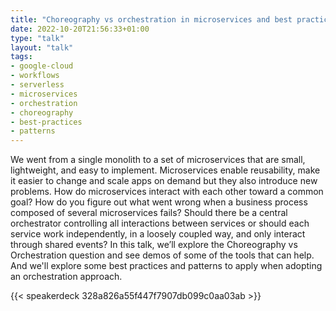 ```yaml
---
title: "Choreography vs orchestration in microservices and best practices"
date: 2022-10-20T21:56:33+01:00
type: "talk"
layout: "talk"
tags:
- google-cloud
- workflows
- serverless
- microservices
- orchestration
- choreography
- best-practices
- patterns
---
```


We went from a single monolith to a set of microservices that are small, lightweight, and easy to implement. Microservices enable reusability, make it easier to change and scale apps on demand but they also introduce new problems. How do microservices interact with each other toward a common goal? How do you figure out what went wrong when a business process composed of several microservices fails? Should there be a central orchestrator controlling all interactions between services or should each service work independently, in a loosely coupled way, and only interact through shared events? In this talk, we’ll explore the Choreography vs Orchestration question and see demos of some of the tools that can help. And we'll explore some best practices and patterns to apply when adopting an orchestration approach.

{{< speakerdeck 328a826a55f447f7907db099c0aa03ab >}}